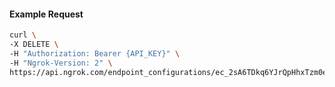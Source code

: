 <!-- Code generated for API Clients. DO NOT EDIT. -->

#### Example Request

```bash
curl \
-X DELETE \
-H "Authorization: Bearer {API_KEY}" \
-H "Ngrok-Version: 2" \
https://api.ngrok.com/endpoint_configurations/ec_2sA6TDkq6YJrQpHhxTzm0enKOB4/request_headers
```
